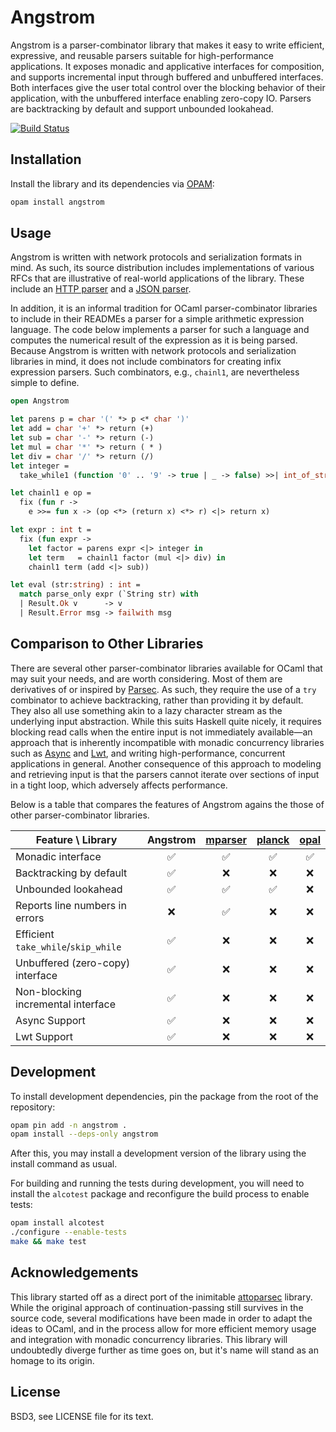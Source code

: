 # Angstrom

Angstrom is a parser-combinator library that makes it easy to write efficient,
expressive, and reusable parsers suitable for high-performance applications. It
exposes monadic and applicative interfaces for composition, and supports
incremental input through buffered and unbuffered interfaces. Both interfaces
give the user total control over the blocking behavior of their application,
with the unbuffered interface enabling zero-copy IO. Parsers are backtracking
by default and support unbounded lookahead.

[![Build Status](https://travis-ci.org/inhabitedtype/angstrom.svg?branch=master)](https://travis-ci.org/inhabitedtype/angstrom)


## Installation

Install the library and its dependencies via [OPAM][opam]:

[opam]: http://opam.ocaml.org/

```bash
opam install angstrom
```

## Usage

Angstrom is written with network protocols and serialization formats in mind.
As such, its source distribution includes implementations of various RFCs that
are illustrative of real-world applications of the library. These include an
[HTTP parser][http] and a [JSON parser][json].

[http]: https://github.com/inhabitedtype/angstrom/blob/master/rfcs/rFC2616.ml
[json]: https://github.com/inhabitedtype/angstrom/blob/master/rfcs/rFC7159.ml

In addition, it is an informal tradition for OCaml parser-combinator libraries
to include in their READMEs a parser for a simple arithmetic expression
language. The code below implements a parser for such a language and computes
the numerical result of the expression as it is being parsed. Because Angstrom
is written with network protocols and serialization libraries in mind, it does
not include combinators for creating infix expression parsers. Such
combinators, e.g., `chainl1`, are nevertheless simple to define.

```ocaml
open Angstrom

let parens p = char '(' *> p <* char ')'
let add = char '+' *> return (+)
let sub = char '-' *> return (-)
let mul = char '*' *> return ( * )
let div = char '/' *> return (/)
let integer =
  take_while1 (function '0' .. '9' -> true | _ -> false) >>| int_of_string

let chainl1 e op =
  fix (fun r ->
    e >>= fun x -> (op <*> (return x) <*> r) <|> return x)

let expr : int t =
  fix (fun expr ->
    let factor = parens expr <|> integer in
    let term   = chainl1 factor (mul <|> div) in
    chainl1 term (add <|> sub))

let eval (str:string) : int =
  match parse_only expr (`String str) with
  | Result.Ok v      -> v
  | Result.Error msg -> failwith msg
```


## Comparison to Other Libraries

There are several other parser-combinator libraries available for OCaml that
may suit your needs, and are worth considering. Most of them are derivatives of
or inspired by [Parsec][]. As such, they require the use of a `try` combinator
to achieve backtracking, rather than providing it by default. They also all use
something akin to a lazy character stream as the underlying input abstraction.
While this suits Haskell quite nicely, it requires blocking read calls when the
entire input is not immediately available&mdash;an approach that is inherently
incompatible with monadic concurrency libraries such as [Async] and [Lwt], and
writing high-performance, concurrent applications in general. Another
consequence of this approach to modeling and retrieving input is that the
parsers cannot iterate over sections of input in a tight loop, which adversely
affects performance.

Below is a table that compares the features of Angstrom agains the those of
other parser-combinator libraries.

[parsec]: https://hackage.haskell.org/package/parsec
[async]: https://github.com/janestreet/async
[lwt]: https://ocsigen.org/lwt/


Feature \ Library                   | Angstrom | [mparser] | [planck] | [opal] |
------------------------------------|:--------:|:---------:|:--------:|:------:|
Monadic interface                   | ✅        | ✅         | ✅        | ✅      |
Backtracking by default             | ✅        | ❌         | ❌        | ❌      |
Unbounded lookahead                 | ✅        | ✅         | ✅        | ❌      |
Reports line numbers in errors      | ❌        | ✅         | ❌        | ❌      |
Efficient `take_while`/`skip_while` | ✅        | ❌         | ❌        | ❌      |
Unbuffered (zero-copy) interface    | ✅        | ❌         | ❌        | ❌      |
Non-blocking incremental interface  | ✅        | ❌         | ❌        | ❌      |
Async Support                       | ✅        | ❌         | ❌        | ❌      |
Lwt Support                         | ✅        | ❌         | ❌        | ❌      |

[mparser]: https://github.com/cakeplus/mparser
[opal]: https://github.com/pyrocat101/opal
[planck]: https://bitbucket.org/camlspotter/planck


## Development

To install development dependencies, pin the package from the root of the
repository:

```bash
opam pin add -n angstrom .
opam install --deps-only angstrom
```

After this, you may install a development version of the library using the
install command as usual.

For building and running the tests during development, you will need to install
the `alcotest` package and reconfigure the build process to enable tests:

```bash
opam install alcotest
./configure --enable-tests
make && make test
```

## Acknowledgements

This library started off as a direct port of the inimitable [attoparsec][]
library. While the original approach of continuation-passing still survives in
the source code, several modifications have been made in order to adapt the
ideas to OCaml, and in the process allow for more efficient memory usage and
integration with monadic concurrency libraries. This library will undoubtedly
diverge further as time goes on, but it's name will stand as an homage to its
origin.

[attoparsec]: https://github.com/bos/attoparsec


## License

BSD3, see LICENSE file for its text.
